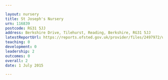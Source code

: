 ```yaml
---

layout: nursery
title: St Joseph's Nursery
urn: 116839
postcode: RG31 5JJ
address: Berkshire Drive, Tilehurst, Reading, Berkshire, RG31 5JJ
latestReportUrl: https://reports.ofsted.gov.uk/provider/files/2497972/urn/116839.pdf
teaching: 0
development: 0
leadership: 2
outcomes: 0
overall: 2
date: 1 July 2015

---
```

